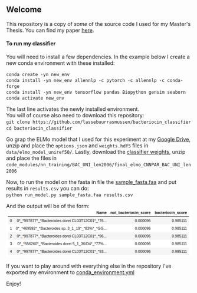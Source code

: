 ## Welcome
This repository is a copy of *some* of the source code I used for my Master's Thesis. You can find my paper [here](paper/thesis.pdf).

#### To run my classifier
You will need to install a few dependencies. In the example below I create a new conda environment with these installed:
```
conda create -yn new_env
conda install -yn new_env allennlp -c pytorch -c allennlp -c conda-forge
conda install -yn new_env tensorflow pandas Biopython gensim seaborn
conda activate new_env
```
The last line activates the newly installed environment.\
You will of course also need to download this repository:\
`git clone https://github.com/lassebuurrasmussen/bacteriocin_classifier`\
`cd bacteriocin_classifier`

Go grap the ELMo model that I used for this experiment at my [Google Drive](https://drive.google.com/open?id=1VaA92XizlP88AjJTPr7BJ2Nh_q2qmi5s), unzip and place the `options.json` and `weights.hdf5` files in `data/elmo_model_uniref50/`. Lastly, download the [classifier weights](https://drive.google.com/open?id=1UaFuCirtm289Y6Q7dbKCxpPI1AEtix8g), unzip and place the files in `code_modules/nn_training/BAC_UNI_len2006/final_elmo_CNNPAR_BAC_UNI_len2006`

Now, to run the model on the fasta in file the [sample_fasta.faa](sample_fasta.faa) and put results in `results.csv` you can do:\
`python run_model.py sample_fasta.faa results.csv`

And the output will be of the form:\
![](result.png)

If you want to play around with everything else in the repository I've exported my environment to [conda_environment.yml](conda_environment.yml)

Enjoy!
